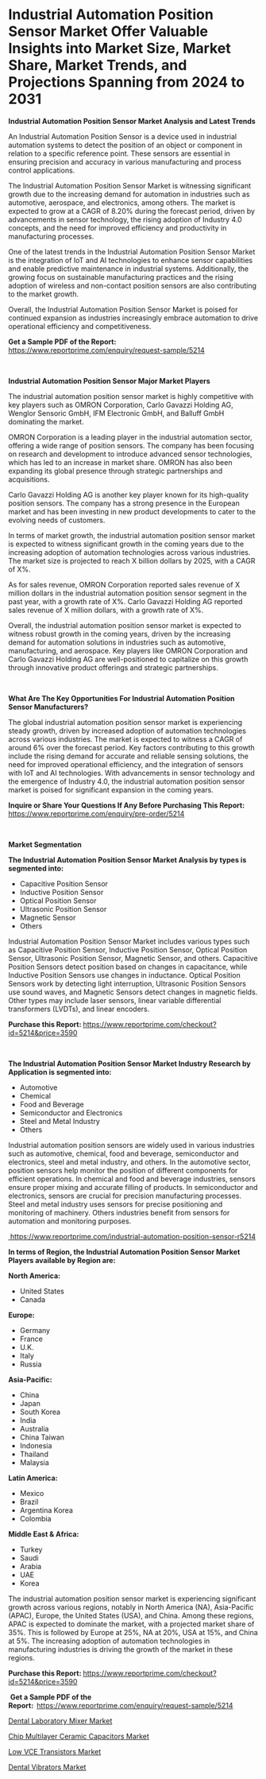 <p><h1>Industrial Automation Position Sensor Market Offer Valuable Insights into Market Size, Market Share, Market Trends, and Projections Spanning from 2024 to 2031</h1></p><p><strong>Industrial Automation Position Sensor Market Analysis and Latest Trends</strong></p>
<p><p>An Industrial Automation Position Sensor is a device used in industrial automation systems to detect the position of an object or component in relation to a specific reference point. These sensors are essential in ensuring precision and accuracy in various manufacturing and process control applications.</p><p>The Industrial Automation Position Sensor Market is witnessing significant growth due to the increasing demand for automation in industries such as automotive, aerospace, and electronics, among others. The market is expected to grow at a CAGR of 8.20% during the forecast period, driven by advancements in sensor technology, the rising adoption of Industry 4.0 concepts, and the need for improved efficiency and productivity in manufacturing processes.</p><p>One of the latest trends in the Industrial Automation Position Sensor Market is the integration of IoT and AI technologies to enhance sensor capabilities and enable predictive maintenance in industrial systems. Additionally, the growing focus on sustainable manufacturing practices and the rising adoption of wireless and non-contact position sensors are also contributing to the market growth.</p><p>Overall, the Industrial Automation Position Sensor Market is poised for continued expansion as industries increasingly embrace automation to drive operational efficiency and competitiveness.</p></p>
<p><strong>Get a Sample PDF of the Report:&nbsp;</strong> <a href="https://www.reportprime.com/enquiry/request-sample/5214">https://www.reportprime.com/enquiry/request-sample/5214</a></p>
<p>&nbsp;</p>
<p><strong>Industrial Automation Position Sensor Major Market Players</strong></p>
<p><p>The industrial automation position sensor market is highly competitive with key players such as OMRON Corporation, Carlo Gavazzi Holding AG, Wenglor Sensoric GmbH, IFM Electronic GmbH, and Balluff GmbH dominating the market. </p><p>OMRON Corporation is a leading player in the industrial automation sector, offering a wide range of position sensors. The company has been focusing on research and development to introduce advanced sensor technologies, which has led to an increase in market share. OMRON has also been expanding its global presence through strategic partnerships and acquisitions. </p><p>Carlo Gavazzi Holding AG is another key player known for its high-quality position sensors. The company has a strong presence in the European market and has been investing in new product developments to cater to the evolving needs of customers. </p><p>In terms of market growth, the industrial automation position sensor market is expected to witness significant growth in the coming years due to the increasing adoption of automation technologies across various industries. The market size is projected to reach X billion dollars by 2025, with a CAGR of X%.</p><p>As for sales revenue, OMRON Corporation reported sales revenue of X million dollars in the industrial automation position sensor segment in the past year, with a growth rate of X%. Carlo Gavazzi Holding AG reported sales revenue of X million dollars, with a growth rate of X%.</p><p>Overall, the industrial automation position sensor market is expected to witness robust growth in the coming years, driven by the increasing demand for automation solutions in industries such as automotive, manufacturing, and aerospace. Key players like OMRON Corporation and Carlo Gavazzi Holding AG are well-positioned to capitalize on this growth through innovative product offerings and strategic partnerships.</p></p>
<p>&nbsp;</p>
<p><strong>What Are The Key Opportunities For Industrial Automation Position Sensor Manufacturers?</strong></p>
<p><p>The global industrial automation position sensor market is experiencing steady growth, driven by increased adoption of automation technologies across various industries. The market is expected to witness a CAGR of around 6% over the forecast period. Key factors contributing to this growth include the rising demand for accurate and reliable sensing solutions, the need for improved operational efficiency, and the integration of sensors with IoT and AI technologies. With advancements in sensor technology and the emergence of Industry 4.0, the industrial automation position sensor market is poised for significant expansion in the coming years.</p></p>
<p><strong>Inquire or Share Your Questions If Any Before Purchasing This Report:</strong> <a href="https://www.reportprime.com/enquiry/pre-order/5214">https://www.reportprime.com/enquiry/pre-order/5214</a></p>
<p>&nbsp;</p>
<p><strong>Market Segmentation</strong></p>
<p><strong>The Industrial Automation Position Sensor Market Analysis by types is segmented into:</strong></p>
<p><ul><li>Capacitive Position Sensor</li><li>Inductive Position Sensor</li><li>Optical Position Sensor</li><li>Ultrasonic Position Sensor</li><li>Magnetic Sensor</li><li>Others</li></ul></p>
<p><p>Industrial Automation Position Sensor Market includes various types such as Capacitive Position Sensor, Inductive Position Sensor, Optical Position Sensor, Ultrasonic Position Sensor, Magnetic Sensor, and others. Capacitive Position Sensors detect position based on changes in capacitance, while Inductive Position Sensors use changes in inductance. Optical Position Sensors work by detecting light interruption, Ultrasonic Position Sensors use sound waves, and Magnetic Sensors detect changes in magnetic fields. Other types may include laser sensors, linear variable differential transformers (LVDTs), and linear encoders.</p></p>
<p><strong>Purchase this Report:&nbsp;</strong><a href="https://www.reportprime.com/checkout?id=5214&price=3590">https://www.reportprime.com/checkout?id=5214&price=3590</a></p>
<p>&nbsp;</p>
<p><strong>The Industrial Automation Position Sensor Market Industry Research by Application is segmented into:</strong></p>
<p><ul><li>Automotive</li><li>Chemical</li><li>Food and Beverage</li><li>Semiconductor and Electronics</li><li>Steel and Metal Industry</li><li>Others</li></ul></p>
<p><p>Industrial automation position sensors are widely used in various industries such as automotive, chemical, food and beverage, semiconductor and electronics, steel and metal industry, and others. In the automotive sector, position sensors help monitor the position of different components for efficient operations. In chemical and food and beverage industries, sensors ensure proper mixing and accurate filling of products. In semiconductor and electronics, sensors are crucial for precision manufacturing processes. Steel and metal industry uses sensors for precise positioning and monitoring of machinery. Others industries benefit from sensors for automation and monitoring purposes.</p></p>
<p><a href="https://www.reportprime.com/industrial-automation-position-sensor-r5214">&nbsp;https://www.reportprime.com/industrial-automation-position-sensor-r5214</a></p>
<p><strong>In terms of Region, the Industrial Automation Position Sensor Market Players available by Region are:</strong></p>
<p>
    <p> <strong> North America: </strong>
        <ul>
            <li>United States</li>
            <li>Canada</li>
        </ul>
        </p> 
    <p> <strong> Europe: </strong>
        <ul>
            <li>Germany</li>
            <li>France</li>
            <li>U.K.</li>
            <li>Italy</li>
            <li>Russia</li>
        </ul>
        </p> 
    <p> <strong> Asia-Pacific: </strong>
        <ul>
            <li>China</li>
            <li>Japan</li>
            <li>South Korea</li>
            <li>India</li>
            <li>Australia</li>
            <li>China Taiwan</li>
            <li>Indonesia</li>
            <li>Thailand</li>
            <li>Malaysia</li>
        </ul>
        </p> 
    <p> <strong> Latin America: </strong>
        <ul>
            <li>Mexico</li>
            <li>Brazil</li>
            <li>Argentina Korea</li>
            <li>Colombia</li>
        </ul>
        </p> 
    <p> <strong> Middle East & Africa: </strong>
        <ul>
            <li>Turkey</li>
            <li>Saudi</li>
            <li>Arabia</li>
            <li>UAE</li>
            <li>Korea</li>
        </ul>
    </p>
    </p>
<p><p>The industrial automation position sensor market is experiencing significant growth across various regions, notably in North America (NA), Asia-Pacific (APAC), Europe, the United States (USA), and China. Among these regions, APAC is expected to dominate the market, with a projected market share of 35%. This is followed by Europe at 25%, NA at 20%, USA at 15%, and China at 5%. The increasing adoption of automation technologies in manufacturing industries is driving the growth of the market in these regions.</p></p>
<p><strong>Purchase this Report: </strong><a href="https://www.reportprime.com/checkout?id=5214&price=3590">https://www.reportprime.com/checkout?id=5214&price=3590</a></p>
<p>&nbsp;<strong>Get a Sample PDF of the Report:&nbsp;&nbsp;</strong><a href="https://www.reportprime.com/enquiry/request-sample/5214">https://www.reportprime.com/enquiry/request-sample/5214</a></p>
<p><strong></strong></p>
<p><p><a href="https://issuu.com/reportprime-2/docs/dental-laboratory-mixer-market-size-2030.pptx">Dental Laboratory Mixer Market</a></p><p><a href="https://github.com/vregtldg37/Market-Research-Report-List-1/blob/main/chip-multilayer-ceramic-capacitors-market.md">Chip Multilayer Ceramic Capacitors Market</a></p><p><a href="https://github.com/syaifulanwaramsyori/Market-Research-Report-List-1/blob/main/low-vce-transistors-market.md">Low VCE Transistors Market</a></p><p><a href="https://issuu.com/reportprime-2/docs/dental-vibrators-market-size-2030.pptx">Dental Vibrators Market</a></p></p>